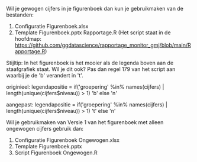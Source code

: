 Wil je gewogen cijfers in je figurenboek dan kun je gebruikmaken van de bestanden:

1. Configuratie Figurenboek.xlsx
2. Template Figurenboek.pptx
Rapportage.R (Het script staat in de hoofdmap: https://github.com/ggdatascience/rapportage_monitor_gmj/blob/main/Rapportage.R)

Stijltip: In het figurenboek is het mooier als de legenda boven aan de staafgrafiek staat. Wil je dit ook? Pas dan regel 179 van het script aan waarbij je de 'b' verandert in 't'.

originieel: legendapositie = if('groepering' %in% names(cijfers) | length(unique(cijfers$niveau)) > 1) 'b' else 'n'

aangepast: legendapositie = if('groepering' %in% names(cijfers) | length(unique(cijfers$niveau)) > 1) 't' else 'n'


Wil je gebruikmaken van Versie 1 van het figurenboek met alleen ongewogen cijfers gebruik dan:
1. Configuratie Figurenboek Ongewogen.xlsx
2. Template Figurenboek.pptx
3. Script Figurenboek Ongewogen.R


